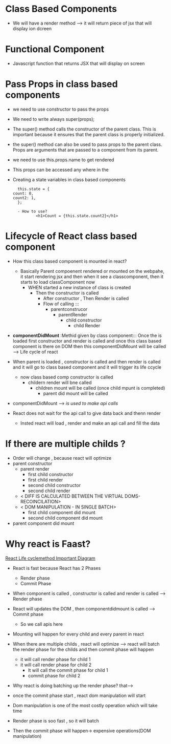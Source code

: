 # Class Based Components

- We will have a render method --> it will return piece of jsx that will display ion dcreen

# Functional Component

- Javascript function that returns JSX that will display on screen

# Pass Props in class based components

- we need to use constructor to pass the props
- We need to write always super(props);
- The super() method calls the constructor of the parent class. This is important because it ensures that the parent class is properly initialized.
- the super() method can also be used to pass props to the parent class. Props are arguments that are passed to a component from its parent.
- we need to use this.props.name to get rendered
- This props can be accessed any where in the

- Creating a state variables in class based components

        this.state = {
      count: 0,
      count2: 1,
        };

        - How to use?
                <h1>Count = {this.state.count2}</h1>

# Lifecycle of React class based component

- How this class based component is mounted in react?

  - Basically Parent compoenent rendered or mounted on the webpahe, it start rendering jsx and then when it see a classcomponent, then it starts to load classComponent now
    - WHEN started a new instance of class is created
      - Then the constructor is called
        - After constructor , Then Render is called
        - Flow of calling :::
          - parentconstrucor
            - parentRender
              - child constructor
                - child Render

- **componentDidMount** :Methid given by class component::: Once the is loaded first constructor and render is called and once this class based component is there on DOM then this componentDidMount will be called --> Life cycle of react

- When parent is loaded , constructor is called and then render is called and it will go to class based component and it will trigger its life ccycle

  - now class based comp constructor is called
    - childern render will bne called
      - children mount will be called (once child mpunt is completed)
        - parent did mount will be called

- componentDidMount --> _is used to make api calls_
- React does not wait for the api call to give data back and thenn render
  - Insted react will load , render and make an api call and fill the data

# If there are multiple childs ?

- Order will change , because react will optimize
- parent constructor
  - parent render
    - first child constructor
    - first child render
    - second child constructor
    - second child render
  - < DIFF IS CALCULATED BETWEEN THE VIRTUAL DOMS-RECOINCILATION>
  - < DOM MANIPULATION - IN SINGLE BATCH>
    - first child component did mount
    - second child component did mount
- parent component did mount

# Why react is Faast?

[React Life cyclemethod Important Diagram](https://projects.wojtekmaj.pl/react-lifecycle-methods-diagram/)

- React is fast because React has 2 Phases

  - Render phase
  - Commit Phase

- When component is called , constructor is called and render is called --> Render phase
- React will updates the DOM , then componentdidmount is called --> Commit phase
  - So we call apis here
- Mounting will happen for every child and every parent in react

- When there are multiple childs , react will optimize --> react will batch the render phase for the childs and then commit phase will happen
  - it will call render phase for child 1
  - it will call render phase for child 2
    - It will call the commit phase for child 1
    - commit phase for child 2
- Why react is doing batching up the render phase? that-->
- once the commit phase start , react dom manipulation will start
- Dom manipulation is one of the most costly operation which will take time
- Render phase is soo fast , so it will batch
- Then the commit phase will happen-> expensive operations(DOM manipulation)
